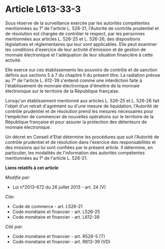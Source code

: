 # Article L613-33-3

Sous réserve de la surveillance exercée par les autorités compétentes mentionnées au 1° de l'article L. 526-21, l'Autorité de
contrôle prudentiel et de résolution est chargée de contrôler le respect, par les personnes mentionnées aux articles L.
526-25 et L. 526-26, des dispositions législatives et réglementaires qui leur sont applicables. Elle peut examiner les
conditions d'exercice de leur activité d'émission et de gestion de monnaie électronique et l'adéquation de leur situation
financière à cette activité.

Elle exerce sur ces établissements les pouvoirs de contrôle et de sanction définis aux sections 5 à 7 du chapitre II du
présent titre. La radiation prévue au 7° de l'article L. 612-39 s'entend comme une interdiction faite à l'établissement de
monnaie électronique d'émettre de la monnaie électronique sur le territoire de la République française.

Lorsqu'un établissement mentionné aux articles L. 526-25 et L. 526-26 fait l'objet d'un retrait d'agrément ou d'une mesure de
liquidation, l'Autorité de contrôle prudentiel et de résolution prend les mesures nécessaires pour l'empêcher de commencer de
nouvelles opérations sur le territoire de la République française et pour assurer la protection des détenteurs de monnaie
électronique.

Un décret en Conseil d'Etat détermine les procédures que suit l'Autorité de contrôle prudentiel et de résolution dans
l'exercice des responsabilités et des missions qui lui sont confiées par le présent article. Il détermine, en particulier,
les modalités de l'information des autorités compétentes mentionnées au 1° de l'article L. 526-21.

**Liens relatifs à cet article**

_Modifié par_:

  - Loi n°2013-672 du 26 juillet 2013 - art. 24 (V)

_Cite_:

  - Code de commerce - art. L526-21
  - Code monétaire et financier - art. L526-25
  - Code monétaire et financier - art. L612-39

_Cité par_:

  - Code monétaire et financier - art. R526-5 (T)
  - Code monétaire et financier - art. R613-39 (VD)
